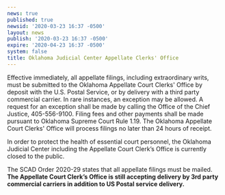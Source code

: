 ```yaml
---
news: true
published: true
newsid: '2020-03-23 16:37 -0500'
layout: news
publish: '2020-03-23 16:37 -0500'
expire: '2020-04-23 16:37 -0500'
system: false
title: Oklahoma Judicial Center Appellate Clerks' Office
---
```

Effective immediately, all appellate filings, including extraordinary writs, must be submitted to the Oklahoma Appellate Court Clerks' Office by deposit with the U.S. Postal Service, or by delivery with a third party commercial carrier. In rare instances, an exception may be allowed. A request for an exception shall be made by calling the Office of the Chief Justice, 405-556-9100. Filing fees and other payments shall be made pursuant to Oklahoma Supreme Court Rule 1.19. The Oklahoma Appellate Court Clerks' Office will process filings no later than 24 hours of receipt.

In order to protect the health of essential court personnel, the Oklahoma Judicial Center including the Appellate Court Clerk’s Office is currently closed to the public.

The SCAD Order 2020-29 states that all appellate filings must be mailed.  
<strong>The Appellate Court Clerk’s Office is still accepting delivery by 3rd party commercial carriers in addition to US Postal service delivery.</strong>

